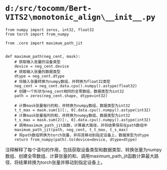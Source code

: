 # `d:/src/tocomm/Bert-VITS2\monotonic_align\__init__.py`

```
from numpy import zeros, int32, float32
from torch import from_numpy

from .core import maximum_path_jit


def maximum_path(neg_cent, mask):
    # 获取输入张量的设备类型
    device = neg_cent.device
    # 获取输入张量的数据类型
    dtype = neg_cent.dtype
    # 将输入张量转换为numpy数组，并转换为float32类型
    neg_cent = neg_cent.data.cpu().numpy().astype(float32)
    # 创建一个形状与neg_cent相同的全零数组，数据类型为int32
    path = zeros(neg_cent.shape, dtype=int32)

    # 计算mask张量每行的和，并转换为numpy数组，数据类型为int32
    t_t_max = mask.sum(1)[:, 0].data.cpu().numpy().astype(int32)
    # 计算mask张量每列的和，并转换为numpy数组，数据类型为int32
    t_s_max = mask.sum(2)[:, 0].data.cpu().numpy().astype(int32)
    # 调用maximum_path_jit函数，计算最大路径，并将结果保存在path数组中
    maximum_path_jit(path, neg_cent, t_t_max, t_s_max)
    # 将path数组转换为torch张量，并将其移动到指定设备上，数据类型为dtype
    return from_numpy(path).to(device=device, dtype=dtype)
```

注释解释了每个语句的作用，包括获取设备类型和数据类型、转换张量为numpy数组、创建全零数组、计算张量的和、调用maximum_path_jit函数计算最大路径、将结果转换为torch张量并移动到指定设备上。
```